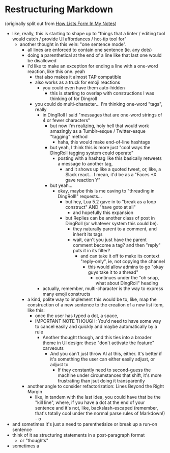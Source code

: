 # Restructuring Markdown

(originally split out from [How Lists Form In My Notes](19qnk-yvbdm-d8am9-9q59f-3z7cy))

- like, really, this is starting to shape up to "things that a linter / editing tool would catch / provide UI affordances / hot-tip tool for"
  - another thought in this vein: "one sentence mode".
    - all lines are enforced to contain one sentence (ie. any dots)
    - doing a parenthetical at the end of a line like that last one would be disallowed
    - I'd like to make an exception for ending a line with a one-word reaction, like this one. yeah
      - that also makes it almost TAP compatible
      - also works as a truck for emoji reactions
        - you could even have them auto-hidden
          - this is starting to overlap with constructions I was thinking of for Dingroll
      - you could do multi-character... I'm thinking one-word "tags", really
        - in DingRoll I said "messages that are one-word strings of 4 or fewer characters"
          - but now I'm realizing, holy hell that would work amazingly as a Tumblr-esque / Twitter-esque "tagging" method
            - haha, this would make end-of-line hashtags
          - but yeah, I think this is more just "cool ways the DingRoll tagging system could operate"
            - posting with a hashtag like this basically retweets a message to another tag,
              - and it shows up like a quoted tweet, or, like, a Slack react... I mean, it'd be as a "Faces +X gave reaction Y"
          - but yeah...
            - okay, maybe this is me caving to "threading in DingRoll!" requests...
              - but hey, Lua 5.2 gave in to "break as a loop construct" AND "have goto at all"
                - and hopefully this expansion
              - but Replies can be another class of post in DingRoll (or whatever system this could be).
                - they naturally parent to a comment, and inherit its tags
                - wait, can't you just have the parent comment become a tag? and then "reply" puts it in its filter?
                  - and can take it off to make its context "reply-only", ie, not copying the channel
                    - this would allow admins to go "okay guys take it to a thread"
                      - continues under the "oh snap, what about DingRoll" heading
        - actually, remember, multi-character is the way to express many emoji constructs
    - a kind, polite way to implement this would be to, like, map the construction of a new sentence to the creation of a new list item, like this:
      - once the user has typed a dot, a space,
      - IMPORTANT NOTE THOUGH: You'd need to have some way to cancel easily and quickly and maybe automatically by a rule
        - Another thought though, and this ties into a broader theme in UI design: these "don't activate the feature" carveouts
          - And you can't just throw AI at this, either. It's better if it's something the user can either easily adjust, or adjust to
            - If they constantly need to second-guess the machine under circumstances that shift, it's more frustrating than jsut doing it transparently
    - another angle to consider refactorization: Lines Beyond the Right Margin
      - like, in tandem with the last idea, you could have that be the "kill line", where, if you have a dot at the end of your sentence and it's not, like, backslash-escaped (remember, that's totally cool under the normal parse rules of Markdown!) - o
- and sometimes it's just a need to parenthetisize or break up a run-on sentence
- think of it as structuring statements in a post-paragraph format
  - or "thoughts"
- sometimes a
